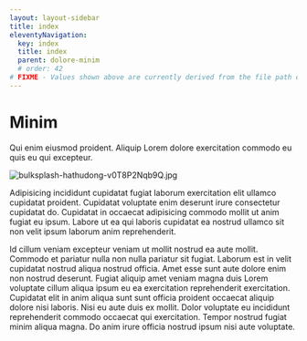 ```yaml
---
layout: layout-sidebar
title: index
eleventyNavigation:
  key: index
  title: index
  parent: dolore-minim
  # order: 42
# FIXME - Values shown above are currently derived from the file path only, except order which is also commented out because it is optional. Correct as desired and delete comment(s).
---
```


# Minim

Qui enim eiusmod proident. Aliquip Lorem dolore exercitation commodo eu quis eu qui excepteur.

<img class="bordered" src="/_merged_assets/_static/images/bulksplash-hathudong-v0T8P2Nqb9Q.jpg" alt="bulksplash-hathudong-v0T8P2Nqb9Q.jpg" />

Adipisicing incididunt cupidatat fugiat laborum exercitation elit ullamco cupidatat proident. Cupidatat voluptate enim deserunt irure consectetur cupidatat do. Cupidatat in occaecat adipisicing commodo mollit ut anim fugiat eu ipsum. Labore ut ea qui laboris cupidatat ea nostrud ullamco sit non velit ipsum laborum anim reprehenderit.

Id cillum veniam excepteur veniam ut mollit nostrud ea aute mollit. Commodo et pariatur nulla non nulla pariatur sit fugiat. Laborum est in velit cupidatat nostrud aliqua nostrud officia. Amet esse sunt aute dolore enim non nostrud deserunt. Fugiat aliquip amet veniam magna duis Lorem voluptate cillum aliqua ipsum eu ea exercitation reprehenderit exercitation. Cupidatat elit in anim aliqua sunt sunt officia proident occaecat aliquip dolore nisi laboris. Nisi eu aute duis ex mollit. Dolor voluptate eu incididunt reprehenderit commodo occaecat qui exercitation. Tempor nostrud fugiat minim aliqua magna. Do anim irure officia nostrud ipsum nisi aute voluptate.